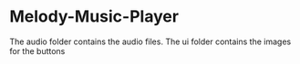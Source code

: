 # Melody-Music-Player
The audio folder contains the audio files.
The ui folder contains the images for the buttons
